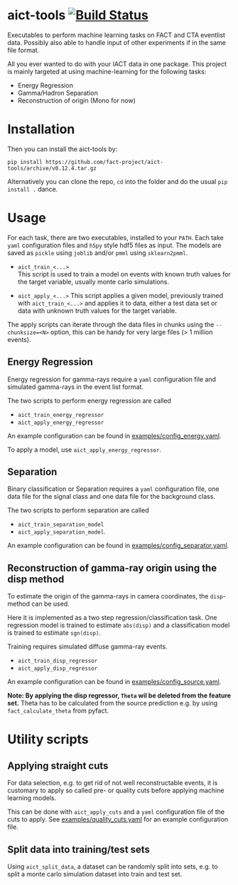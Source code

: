 # aict-tools [![Build Status](https://travis-ci.org/fact-project/aict-tools.svg?branch=master)](https://travis-ci.org/fact-project/aict-tools)


Executables to perform machine learning tasks on FACT and CTA eventlist data.
Possibly also able to handle input of other experiments if in the same file format.

All you ever wanted to do  with your IACT data in one package. This project is mainly targeted at using machine-learning for the following tasks:

* Energy Regression
* Gamma/Hadron Separation
* Reconstruction of origin (Mono for now)


# Installation

Then you can install the aict-tools by:
```
pip install https://github.com/fact-project/aict-tools/archive/v0.12.4.tar.gz
```

Alternatively you can clone the repo, `cd` into the folder and do the usual `pip install .` dance.


# Usage 

For each task, there are two executables, installed to your `PATH`.
Each take `yaml` configuration files and `h5py` style hdf5 files as input.
The models are saved as `pickle` using `joblib` and/or `pmml` using `sklearn2pmml`.
 
* `aict_train_<...>`   
  This script is used to train a model on events with known truth
  values for the target variable, usually monte carlo simulations.

* `aict_apply_<...>` 
  This script applies a given model, previously trained with `aict_train_<...>` and applies it to data, either a test data set or data with unknown truth values for the target variable.

The apply scripts can iterate through the data files in chunks using
the `--chunksize=<N>` option, this can be handy for very large files (> 1 million events). 

## Energy Regression

Energy regression for gamma-rays require a `yaml` configuration file
and simulated gamma-rays in the event list format.

The two scripts to perform energy regression are called

* `aict_train_energy_regressor`
* `aict_apply_energy_regressor`

An example configuration can be found in [examples/config_energy.yaml](examples/config_energy.yaml).

To apply a model, use `aict_apply_energy_regressor`.

## Separation

Binary classification or Separation requires a `yaml` configuration file,
one data file for the signal class and one data file for the background class.

The two scripts to perform separation are called

* `aict_train_separation_model`
* `aict_apply_separation_model`.

An example configuration can be found in [examples/config_separator.yaml](examples/config_separator.yaml).


## Reconstruction of gamma-ray origin using the disp method

To estimate the origin of the gamma-rays in camera coordinates, the 
`disp`-method can be used.

Here it is implemented as a two step regression/classification task.
One regression model is trained to estimate `abs(disp)` and a
classification model is trained to estimate `sgn(disp)`.

Training requires simulated diffuse gamma-ray events.

* `aict_train_disp_regressor`
* `aict_apply_disp_regressor`

An example configuration can be found in [examples/config_source.yaml](examples/config_source.yaml).

**Note: By applying the disp regressor, `Theta` wil be deleted from the feature set.** 
Theta has to be calculated from the source prediction e.g. by using `fact_calculate_theta` from pyfact.


# Utility scripts

## Applying straight cuts

For data selection, e.g. to get rid of not well reconstructable events,
it is customary to apply so called pre- or quality cuts before applying machine learning models.

This can be done with `aict_apply_cuts` and a `yaml` configuration file of the cuts to apply. See [examples/quality_cuts.yaml](examples/quality_cuts.yaml) for an example configuration file.


## Split data into training/test sets

Using `aict_split_data`, a dataset can be randomly split into sets,
e.g. to split a monte carlo simulation dataset into train and test set.
